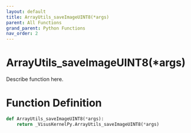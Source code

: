 ```yaml
---
layout: default
title: ArrayUtils_saveImageUINT8(*args)
parent: All Functions
grand_parent: Python Functions
nav_order: 2
---
```


# ArrayUtils_saveImageUINT8(*args)

Describe function here.

# Function Definition

```python
def ArrayUtils_saveImageUINT8(*args):
    return _VisusKernelPy.ArrayUtils_saveImageUINT8(*args)
```